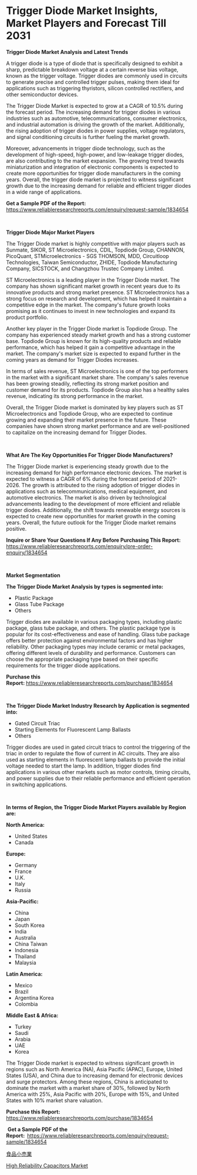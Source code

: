 <p><h1>Trigger Diode Market Insights, Market Players and Forecast Till 2031</h1></p><p><strong>Trigger Diode Market Analysis and Latest Trends</strong></p>
<p><p>A trigger diode is a type of diode that is specifically designed to exhibit a sharp, predictable breakdown voltage at a certain reverse bias voltage, known as the trigger voltage. Trigger diodes are commonly used in circuits to generate precise and controlled trigger pulses, making them ideal for applications such as triggering thyristors, silicon controlled rectifiers, and other semiconductor devices.</p><p>The Trigger Diode Market is expected to grow at a CAGR of 10.5% during the forecast period. The increasing demand for trigger diodes in various industries such as automotive, telecommunications, consumer electronics, and industrial automation is driving the growth of the market. Additionally, the rising adoption of trigger diodes in power supplies, voltage regulators, and signal conditioning circuits is further fueling the market growth.</p><p>Moreover, advancements in trigger diode technology, such as the development of high-speed, high-power, and low-leakage trigger diodes, are also contributing to the market expansion. The growing trend towards miniaturization and integration of electronic components is expected to create more opportunities for trigger diode manufacturers in the coming years. Overall, the trigger diode market is projected to witness significant growth due to the increasing demand for reliable and efficient trigger diodes in a wide range of applications.</p></p>
<p><strong>Get a Sample PDF of the Report:&nbsp;</strong> <a href="https://www.reliableresearchreports.com/enquiry/request-sample/1834654">https://www.reliableresearchreports.com/enquiry/request-sample/1834654</a></p>
<p>&nbsp;</p>
<p><strong>Trigger Diode Major Market Players</strong></p>
<p><p>The Trigger Diode market is highly competitive with major players such as Sunmate, SIKOR, ST Microelectronics, CDIL, Topdiode Group, CHANNON, PicoQuant, STMicroelectronics - SGS THOMSON, MDD, Circuitloop Technologies, Taiwan Semiconductor, ZHIDE, Topdiode Manufacturing Company, SICSTOCK, and Changzhou Trustec Company Limited.</p><p>ST Microelectronics is a leading player in the Trigger Diode market. The company has shown significant market growth in recent years due to its innovative products and strong market presence. ST Microelectronics has a strong focus on research and development, which has helped it maintain a competitive edge in the market. The company's future growth looks promising as it continues to invest in new technologies and expand its product portfolio.</p><p>Another key player in the Trigger Diode market is Topdiode Group. The company has experienced steady market growth and has a strong customer base. Topdiode Group is known for its high-quality products and reliable performance, which has helped it gain a competitive advantage in the market. The company's market size is expected to expand further in the coming years as demand for Trigger Diodes increases.</p><p>In terms of sales revenue, ST Microelectronics is one of the top performers in the market with a significant market share. The company's sales revenue has been growing steadily, reflecting its strong market position and customer demand for its products. Topdiode Group also has a healthy sales revenue, indicating its strong performance in the market.</p><p>Overall, the Trigger Diode market is dominated by key players such as ST Microelectronics and Topdiode Group, who are expected to continue growing and expanding their market presence in the future. These companies have shown strong market performance and are well-positioned to capitalize on the increasing demand for Trigger Diodes.</p></p>
<p>&nbsp;</p>
<p><strong>What Are The Key Opportunities For Trigger Diode Manufacturers?</strong></p>
<p><p>The Trigger Diode market is experiencing steady growth due to the increasing demand for high performance electronic devices. The market is expected to witness a CAGR of 6% during the forecast period of 2021-2026. The growth is attributed to the rising adoption of trigger diodes in applications such as telecommunications, medical equipment, and automotive electronics. The market is also driven by technological advancements leading to the development of more efficient and reliable trigger diodes. Additionally, the shift towards renewable energy sources is expected to create new opportunities for market growth in the coming years. Overall, the future outlook for the Trigger Diode market remains positive.</p></p>
<p><strong>Inquire or Share Your Questions If Any Before Purchasing This Report:</strong> <a href="https://www.reliableresearchreports.com/enquiry/pre-order-enquiry/1834654">https://www.reliableresearchreports.com/enquiry/pre-order-enquiry/1834654</a></p>
<p>&nbsp;</p>
<p><strong>Market Segmentation</strong></p>
<p><strong>The Trigger Diode Market Analysis by types is segmented into:</strong></p>
<p><ul><li>Plastic Package</li><li>Glass Tube Package</li><li>Others</li></ul></p>
<p><p>Trigger diodes are available in various packaging types, including plastic package, glass tube package, and others. The plastic package type is popular for its cost-effectiveness and ease of handling. Glass tube package offers better protection against environmental factors and has higher reliability. Other packaging types may include ceramic or metal packages, offering different levels of durability and performance. Customers can choose the appropriate packaging type based on their specific requirements for the trigger diode applications.</p></p>
<p><strong>Purchase this Report:&nbsp;</strong><a href="https://www.reliableresearchreports.com/purchase/1834654">https://www.reliableresearchreports.com/purchase/1834654</a></p>
<p>&nbsp;</p>
<p><strong>The Trigger Diode Market Industry Research by Application is segmented into:</strong></p>
<p><ul><li>Gated Circuit Triac</li><li>Starting Elements for Fluorescent Lamp Ballasts</li><li>Others</li></ul></p>
<p><p>Trigger diodes are used in gated circuit triacs to control the triggering of the triac in order to regulate the flow of current in AC circuits. They are also used as starting elements in fluorescent lamp ballasts to provide the initial voltage needed to start the lamp. In addition, trigger diodes find applications in various other markets such as motor controls, timing circuits, and power supplies due to their reliable performance and efficient operation in switching applications.</p></p>
<p>&nbsp;</p>
<p><strong>In terms of Region, the Trigger Diode Market Players available by Region are:</strong></p>
<p>
    <p> <strong> North America: </strong>
        <ul>
            <li>United States</li>
            <li>Canada</li>
        </ul>
        </p> 
    <p> <strong> Europe: </strong>
        <ul>
            <li>Germany</li>
            <li>France</li>
            <li>U.K.</li>
            <li>Italy</li>
            <li>Russia</li>
        </ul>
        </p> 
    <p> <strong> Asia-Pacific: </strong>
        <ul>
            <li>China</li>
            <li>Japan</li>
            <li>South Korea</li>
            <li>India</li>
            <li>Australia</li>
            <li>China Taiwan</li>
            <li>Indonesia</li>
            <li>Thailand</li>
            <li>Malaysia</li>
        </ul>
        </p> 
    <p> <strong> Latin America: </strong>
        <ul>
            <li>Mexico</li>
            <li>Brazil</li>
            <li>Argentina Korea</li>
            <li>Colombia</li>
        </ul>
        </p> 
    <p> <strong> Middle East & Africa: </strong>
        <ul>
            <li>Turkey</li>
            <li>Saudi</li>
            <li>Arabia</li>
            <li>UAE</li>
            <li>Korea</li>
        </ul>
    </p>
    </p>
<p><p>The Trigger Diode market is expected to witness significant growth in regions such as North America (NA), Asia Pacific (APAC), Europe, United States (USA), and China due to increasing demand for electronic devices and surge protectors. Among these regions, China is anticipated to dominate the market with a market share of 30%, followed by North America with 25%, Asia Pacific with 20%, Europe with 15%, and United States with 10% market share valuation.</p></p>
<p><strong>Purchase this Report: </strong><a href="https://www.reliableresearchreports.com/purchase/1834654">https://www.reliableresearchreports.com/purchase/1834654</a></p>
<p>&nbsp;<strong>Get a Sample PDF of the Report:&nbsp;&nbsp;</strong><a href="https://www.reliableresearchreports.com/enquiry/request-sample/1834654">https://www.reliableresearchreports.com/enquiry/request-sample/1834654</a></p>
<p><strong></strong></p>
<p><p><a href="https://github.com/zekaoe592392/Market-Research-Report-List-1/blob/main/402588411687.md">食品小売業</a></p><p><a href="https://github.com/RickHolmes3/Market-Research-Report-List-4/blob/main/high-reliability-capacitors-market.md">High Reliability Capacitors Market</a></p></p>